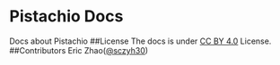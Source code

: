 # Pistachio Docs
Docs about Pistachio
##License
The docs is under [CC BY 4.0](http://creativecommons.org/licenses/by/4.0/) License.
##Contributors
Eric Zhao([@sczyh30](https://github.com/sczyh30))
